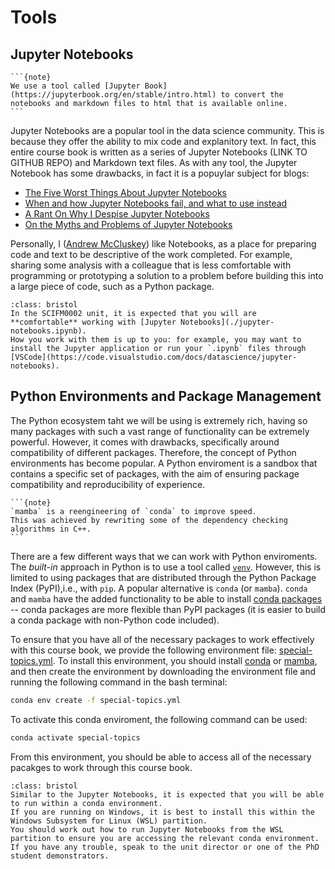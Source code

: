 # Tools

## Jupyter Notebooks

````{margin}
```{note}
We use a tool called [Jupyter Book](https://jupyterbook.org/en/stable/intro.html) to convert the notebooks and markdown files to html that is available online.
```
````
Jupyter Notebooks are a popular tool in the data science community. 
This is because they offer the ability to mix code and explanitory text. 
In fact, this entire course book is written as a series of Jupyter Notebooks (LINK TO GITHUB REPO) and Markdown text files.
As with any tool, the Jupyter Notebook has some drawbacks, in fact it is a popuylar subject for blogs: 
- [The Five Worst Things About Jupyter Notebooks](https://dev.to/chainguns/the-five-worst-things-about-jupyter-notebooks-5d4o)
- [When and how Jupyter Notebooks fail, and what to use instead](https://erikjandevries.medium.com/when-and-how-jupyter-notebooks-fail-and-what-to-use-instead-a52c27dbaa4c)
- [A Rant On Why I Despise Jupyter Notebooks](https://medium.com/codex/an-honest-rant-on-why-i-despise-jupyter-notebooks-6b631334ce19)
- [On the Myths and Problems of Jupyter Notebooks](https://ploomber.io/blog/nbs-myths/)

Personally, I ([Andrew McCluskey](https://mccluskey.scot)) like Notebooks, as a place for preparing code and text to be descriptive of the work completed. 
For example, sharing some analysis with a colleague that is less comfortable with programming or prototyping a solution to a problem before building this into a large piece of code, such as a Python package.

```{admonition} Bristol Only
:class: bristol
In the SCIFM0002 unit, it is expected that you will are **comfortable** working with [Jupyter Notebooks](./jupyter-notebooks.ipynb). 
How you work with them is up to you: for example, you may want to install the Jupyter application or run your `.ipynb` files through [VSCode](https://code.visualstudio.com/docs/datascience/jupyter-notebooks). 
```

## Python Environments and Package Management

The Python ecosystem taht we will be using is extremely rich, having so many packages with such a vast range of functionality can be extremely powerful. 
However, it comes with drawbacks, specifically around compatibility of different packages. 
Therefore, the concept of Python environments has become popular. 
A Python enviroment is a sandbox that contains a specific set of packages, with the aim of ensuring package compatibility and reproducibility of experience. 

````{margin}
```{note}
`mamba` is a reengineering of `conda` to improve speed. 
This was achieved by rewriting some of the dependency checking algorithms in C++. 
```
````
There are a few different ways that we can work with Python enviroments. 
The *built-in* approach in Python is to use a tool called [`venv`](https://docs.python.org/3/library/venv.html). 
However, this is limited to using packages that are distributed through the Python Package Index (PyPI),i.e., with `pip`. 
A popular alternative is `conda` (or `mamba`). 
`conda` and `mamba` have the added functionality to be able to install [conda packages](https://anaconda.org/anaconda/repo) -- conda packages are more flexible than PyPI packages (it is easier to build a conda package with non-Python code included).

To ensure that you have all of the necessary packages to work effectively with this course book, we provide the following environment file: [special-topics.yml](../_static/special-topics.yml). 
To install this environment, you should install [conda](https://docs.conda.io/projects/conda/en/latest/user-guide/install/index.html) or [mamba](https://mamba.readthedocs.io/en/latest/installation/mamba-installation.html), and then create the environment by downloading the environment file and running the following command in the bash terminal:
```bash 
conda env create -f special-topics.yml
```
To activate this conda enviroment, the following command can be used:
```bash
conda activate special-topics
```
From this environment, you should be able to access all of the necessary pacakges to work through this course book. 

```{admonition} Bristol Only
:class: bristol
Similar to the Jupyter Notebooks, it is expected that you will be able to run within a conda environment. 
If you are running on Windows, it is best to install this within the Windows Subsystem for Linux (WSL) partition.
You should work out how to run Jupyter Notebooks from the WSL partition to ensure you are accessing the relevant conda environment. 
If you have any trouble, speak to the unit director or one of the PhD student demonstrators.
```
